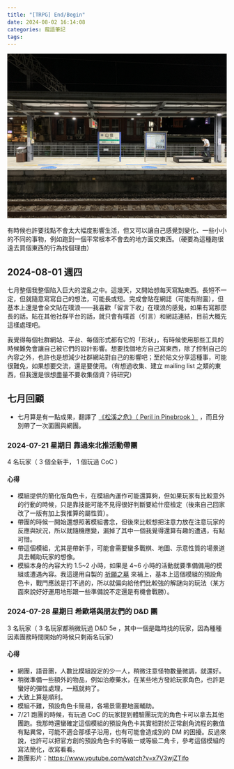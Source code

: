 ```yaml
---
title: "[TRPG] End/Begin"
date: 2024-08-02 16:14:08
categories: 龍語筆記
tags:
---
```


![跑去一個陌生的地方](/images/memo-images/2024-08-01-TRPG.jpg)

有時候也許要找點不會太大幅度影響生活，但又可以讓自己感覺到變化、一些小小的不同的事物，例如跑到一個平常根本不會去的地方面交東西。（硬要為這種跑很遠去買個東西的行為找個理由）

## 2024-08-01 週四

七月整個我整個陷入巨大的混亂之中。這幾天，又開始想每天寫點東西。長短不一定，但就隨意寫寫自己的想法，可能長或短。完成會貼在網誌（可能有附圖），但基本上還是會全文貼在噗浪——我喜歡「留言下收」在噗浪的感覺，如果有寫那麼長的話。貼在其他社群平台的話，就只會有噗首（引言）和網誌連結，目前大概先這樣處理吧。

<!-- more -->

我覺得每個社群網站、平台、每個形式都有它的「形狀」，有時候使用那些工具的時候難免會讓自己被它們的設計影響。想要找個地方自己寫東西，除了控制自己的內容之外，也許也是想減少社群網站對自己的影響吧；至於貼文分享這種事，可能很難免，如果想要交流，還是要使用。（有想過收集、建立 mailing list 之類的東西，但我還是很想盡量不要收集個資？待研究）

## 七月回顧

- 七月算是有一點成果，翻譯了 [《松溪之危》（ Peril in Pinebrook ）](https://drive.google.com/drive/u/0/folders/1JDDIizV3pdYrknYGYLt_dbgFA-n2ECxq) ，而且分別帶了一次面團與網團。

### 2024-07-21 星期日 靠過來北推活動帶團

4 名玩家（ 3 個全新手， 1 個玩過 CoC ）

#### 心得

- 模組提供的簡化版角色卡，在模組內運作可能還算夠，但如果玩家有比較意外的行動的時候，只是靠技能可能不見得很好判斷要給什麼檢定（後來自己回家改了一版有加上我推算的屬性質）。
- 帶團的時候一開始還想照著模組書念，但後來比較想把注意力放在注意玩家的反應與狀況，所以就隨機應變，漏掉了其中一個我覺得還算有趣的遭遇，有點可惜。
- 帶這個模組，尤其是帶新手，可能會需要蠻多戰棋、地圖、示意性質的場景道具去輔助玩家的想像。
- 模組本身的內容大約 1.5~2 小時，如果是 4~6 小時的活動就要準備備用的模組或遭遇內容。我這邊用自製的 [祈願之墓](https://drive.google.com/drive/u/0/folders/1-oqzT9vpyduphmFjrIJjSJfiCoiYPZJt) 來補上，基本上這個模組的預設角色卡，戰鬥應該是打不過的，所以就偏向給他們比較強的解謎向的玩法（某方面來說好好運用地形跟一些準備說不定還是有機會戰勝）。

### 2024-07-28 星期日 希歐塔與朋友們的 D&D 團

3 名玩家（ 3 名玩家都稍微玩過 D&D 5e ，其中一個是臨時找的玩家，因為種種因素團務時間開始的時候只剩兩名玩家）

#### 心得

- 網團，語音團，人數比模組設定的少一人，稍微注意怪物數量微調，就還好。
- 稍微準備一些額外的物品，例如治療藥水，在某些地方發給玩家角色，也許是蠻好的彈性處理，一瓶就夠了。
- 大致上算是順利。
- 模組不難，預設角色卡簡易，各場景需要地圖輔助。
- 7/21 跑團的時候，有玩過 CoC 的玩家提到體驗團玩完的角色卡可以拿去其他團跑。我那時還蠻確定這個模組的預設角色卡其實相對於正常創角流程的數值有點異常，可能不適合那樣子沿用，也有可能會造成別的 DM 的困擾。反過來說，也許可以把官方創的預設角色卡的等級一或等級二角卡，參考這個模組的寫法簡化，改寫看看。
- 跑團影片：https://www.youtube.com/watch?v=x7V3wjZTifo
